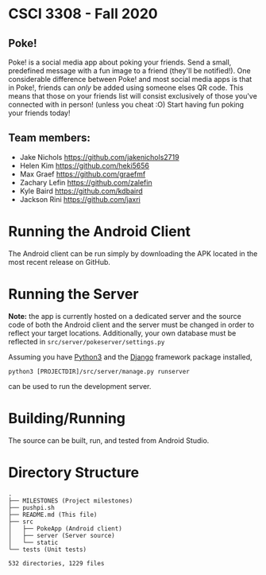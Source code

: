 # CSCI 3308 - Fall 2020

## Poke!
Poke! is a social media app about poking your friends.
Send a small, predefined message with a fun image to a friend (they'll be notified!).
One considerable difference between Poke! and most social media apps is that in
Poke!, friends can *only* be added using someone elses QR code.
This means that those on your friends list will consist exclusively of those
you've connected with in person! (unless you cheat :O)
Start having fun poking your friends today!

## Team members:

- Jake Nichols https://github.com/jakenichols2719
- Helen Kim https://github.com/heki5656
- Max Graef https://github.com/graefmf
- Zachary Lefin https://github.com/zalefin
- Kyle Baird https://github.com/kdbaird
- Jackson Rini https://github.com/jaxri


# Running the Android Client
The Android client can be run simply by downloading the APK located in the most recent
release on GitHub.

# Running the Server
__Note:__ the app is currently hosted on a dedicated server and the source code of both the Android client
and the server must be changed in order to reflect your target locations.
Additionally, your own database must be reflected in `src/server/pokeserver/settings.py`

Assuming you have [Python3](https://www.python.org/downloads/) and the [Django](https://pypi.org/project/Django/) framework
package installed,

`python3 [PROJECTDIR]/src/server/manage.py runserver`

can be used to run the development server.

# Building/Running
The source can be built, run, and tested from Android Studio.

# Directory Structure
```
.
├── MILESTONES (Project milestones)
├── pushpi.sh
├── README.md (This file)
├── src
│   ├── PokeApp (Android client)
│   ├── server (Server source)
│   └── static
└── tests (Unit tests)

532 directories, 1229 files
```

